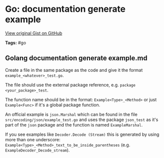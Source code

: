 # Go: documentation generate example 

[View original Gist on GitHub](https://gist.github.com/Integralist/c1cedc3f45264d7ee78f33915a2e2b58)

**Tags:** #go

## Golang documentation generate example.md

Create a file in the same package as the code and give it the format `example_<whatever>_test.go`.

The file should use the external package reference, e.g. `package <your_package>_test`.

The function name should be in the format: `Example<Type>_<Method>` or just `Example<Func>` if it's a global package function.

An official example is `json.Marshal` which can be found in the file `src/encoding/json/example_test.go` and uses the package `json_test` as it's part of the `json` package and the function is named `ExampleMarshal`.

If you see examples like `Decoder.Decode (Stream)` this is generated by using more than one underscore: `Example<Type>_<Method>_text_to_be_inside_parentheses` (e.g. `ExampleDecoder_Decode_stream`).

